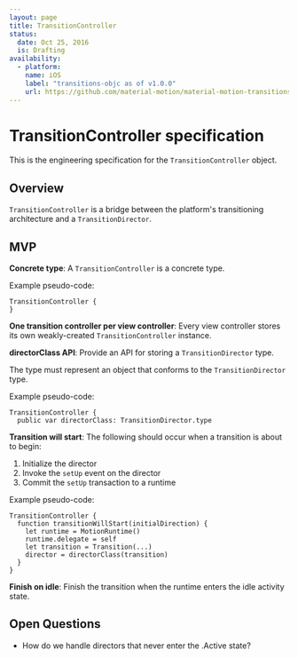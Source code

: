 ```yaml
---
layout: page
title: TransitionController
status:
  date: Oct 25, 2016
  is: Drafting
availability:
  - platform:
    name: iOS
    label: "transitions-objc as of v1.0.0"
    url: https://github.com/material-motion/material-motion-transitions-objc
---
```


# TransitionController specification

This is the engineering specification for the `TransitionController` object.

## Overview

`TransitionController` is a bridge between the platform's transitioning architecture and a `TransitionDirector`.

## MVP

**Concrete type**: A `TransitionController` is a concrete type.

Example pseudo-code:

```
TransitionController {
}
```

**One transition controller per view controller**: Every view controller stores its own weakly-created `TransitionController` instance.

**directorClass API**: Provide an API for storing a `TransitionDirector` type.

The type must represent an object that conforms to the `TransitionDirector` type.

Example pseudo-code:

    TransitionController {
      public var directorClass: TransitionDirector.type

**Transition will start**: The following should occur when a transition is about to begin:

1. Initialize the director
2. Invoke the `setUp` event on the director
3. Commit the `setUp` transaction to a runtime

Example pseudo-code:

```
TransitionController {
  function transitionWillStart(initialDirection) {
    let runtime = MotionRuntime()
    runtime.delegate = self
    let transition = Transition(...)
    director = directorClass(transition)
  }
}
```

**Finish on idle**: Finish the transition when the runtime enters the idle activity state.

## Open Questions

- How do we handle directors that never enter the .Active state?

